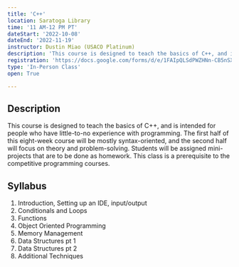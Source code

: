 ```yaml
---
title: 'C++'
location: Saratoga Library
time: '11 AM-12 PM PT'
dateStart: '2022-10-08'
dateEnd: '2022-11-19'
instructor: Dustin Miao (USACO Platinum)
description: 'This course is designed to teach the basics of C++, and is intended for people who have little-to-no experience with programming.'
registration: 'https://docs.google.com/forms/d/e/1FAIpQLSdPWZHNn-CB5nSXa5MazrcWXOV3yM6duLkaHyPBZLmwKhcXHg/viewform'
type: 'In-Person Class'
open: True

---
```


## Description

This course is designed to teach the basics of C++, and is intended for people who have little-to-no experience with programming. The first half of this eight-week course will be mostly syntax-oriented, and the second half will focus on theory and problem-solving. Students will be assigned mini-projects that are to be done as homework. This class is a prerequisite to the
competitive programming courses.

## Syllabus

1. Introduction, Setting up an IDE, input/output
2. Conditionals and Loops
3. Functions
4. Object Oriented Programming
5. Memory Management
6. Data Structures pt 1
7. Data Structures pt 2
8. Additional Techniques
